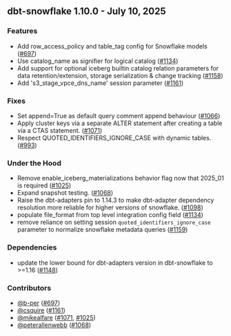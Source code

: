 ## dbt-snowflake 1.10.0 - July 10, 2025

### Features

- Add row_access_policy and table_tag config for Snowflake models ([#697](https://github.com/dbt-labs/dbt-adapters/issues/697))
- Use catalog_name as signifier for logical catalog ([#1134](https://github.com/dbt-labs/dbt-adapters/issues/1134))
- Add support for optional iceberg builtin catalog relation parameters for data retention/extension, storage serialization & change tracking ([#1158](https://github.com/dbt-labs/dbt-adapters/issues/1158))
- Add 's3_stage_vpce_dns_name' session parameter ([#1161](https://github.com/dbt-labs/dbt-adapters/issues/1161))

### Fixes

- Set append=True as default query comment append behaviour ([#1066](https://github.com/dbt-labs/dbt-adapters/issues/1066))
- Apply cluster keys via a separate ALTER statement after creating a table via a CTAS statement. ([#1071](https://github.com/dbt-labs/dbt-adapters/issues/1071))
- Respect QUOTED_IDENTIFIERS_IGNORE_CASE with dynamic tables. ([#993](https://github.com/dbt-labs/dbt-adapters/issues/993))

### Under the Hood

- Remove enable_iceberg_materializations behavior flag now that 2025_01 is required ([#1025](https://github.com/dbt-labs/dbt-adapters/issues/1025))
- Expand snapshot testing. ([#1068](https://github.com/dbt-labs/dbt-adapters/issues/1068))
- Raise the dbt-adapters pin to 1.14.3 to make dbt-adapter dependency resolution more reliable for higher versions of snowflake. ([#1098](https://github.com/dbt-labs/dbt-adapters/issues/1098))
- populate file_format from top level integration config field ([#1134](https://github.com/dbt-labs/dbt-adapters/issues/1134))
- remove reliance on setting session `quoted_identifiers_ignore_case` parameter to normalize snowflake metadata queries ([#1159](https://github.com/dbt-labs/dbt-adapters/issues/1159))

### Dependencies

- update the lower bound for dbt-adapters version in dbt-snowflake to >=1.16 ([#1148](https://github.com/dbt-labs/dbt-adapters/pull/1148))

### Contributors
- [@b-per](https://github.com/b-per) ([#697](https://github.com/dbt-labs/dbt-adapters/issues/697))
- [@csquire](https://github.com/csquire) ([#1161](https://github.com/dbt-labs/dbt-adapters/issues/1161))
- [@mikealfare](https://github.com/mikealfare) ([#1071](https://github.com/dbt-labs/dbt-adapters/issues/1071), [#1025](https://github.com/dbt-labs/dbt-adapters/issues/1025))
- [@peterallenwebb](https://github.com/peterallenwebb) ([#1068](https://github.com/dbt-labs/dbt-adapters/issues/1068))

